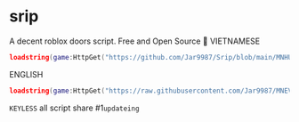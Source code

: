 # srip
A decent roblox doors script. Free and Open Source 🥶
VIETNAMESE
```lua
loadstring(game:HttpGet("https://github.com/Jar9987/Srip/blob/main/MNHUBV1ENG"))()
```
ENGLISH
```lua
loadstring(game:HttpGet("https://raw.githubusercontent.com/Jar9987/MNEV/refs/heads/main/MAIN.LUA"))()
```
```KEYLESS```
all script share
#1```updateing```

